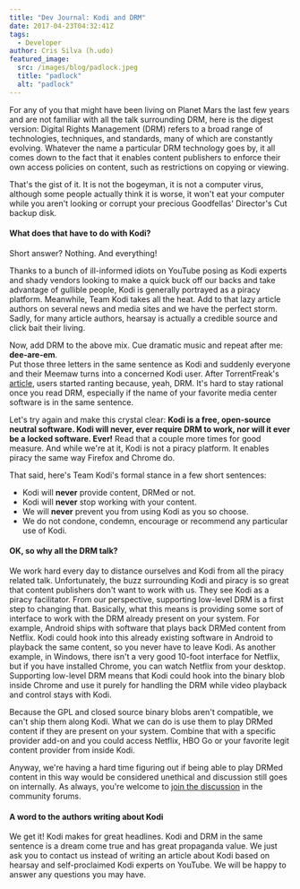 ```yaml
---
title: "Dev Journal: Kodi and DRM"
date: 2017-04-23T04:32:41Z
tags:
  - Developer
author: Cris Silva (h.udo)
featured_image:
  src: /images/blog/padlock.jpeg
  title: "padlock"
  alt: "padlock"
---
```


For any of you that might have been living on Planet Mars the last few years and are not familiar with all the talk surrounding DRM, here is the digest version: Digital Rights Management (DRM) refers to a broad range of technologies, techniques, and standards, many of which are constantly evolving. Whatever the name a particular DRM technology goes by, it all comes down to the fact that it enables content publishers to enforce their own access policies on content, such as restrictions on copying or viewing.

That's the gist of it. It is not the bogeyman, it is not a computer virus, although some people actually think it is worse, it won't eat your computer while you aren't looking or corrupt your precious Goodfellas' Director's Cut backup disk.

#### What does that have to do with Kodi?

Short answer? Nothing. And everything!

Thanks to a bunch of ill-informed idiots on YouTube posing as Kodi experts and shady vendors looking to make a quick buck off our backs and take advantage of gullible people, Kodi is generally portrayed as a piracy platform. Meanwhile, Team Kodi takes all the heat. Add to that lazy article authors on several news and media sites and we have the perfect storm. Sadly, for many article authors, hearsay is actually a credible source and click bait their living.

Now, add DRM to the above mix. Cue dramatic music and repeat after me: **dee-are-em**.  
Put those three letters in the same sentence as Kodi and suddenly everyone and their Meemaw turns into a concerned Kodi user. After TorrentFreak's [article](https://torrentfreak.com/kodi-wants-to-beat-piracy-with-legal-content-and-drm-170409/), users started ranting because, yeah, DRM. It's hard to stay rational once you read DRM, especially if the name of your favorite media center software is in the same sentence.

Let's try again and make this crystal clear: **Kodi is a free, open-source neutral software. Kodi will never, ever require DRM to work, nor will it ever be a locked software. Ever!** Read that a couple more times for good measure. And while we're at it, Kodi is not a piracy platform. It enables piracy the same way Firefox and Chrome do.

That said, here's Team Kodi's formal stance in a few short sentences:

- Kodi will **never** provide content, DRMed or not.
- Kodi will **never** stop working with your content.
- We will **never** prevent you from using Kodi as you so choose.
- We do not condone, condemn, encourage or recommend any particular use of Kodi.

#### OK, so why all the DRM talk?

We work hard every day to distance ourselves and Kodi from all the piracy related talk. Unfortunately, the buzz surrounding Kodi and piracy is so great that content publishers don't want to work with us. They see Kodi as a piracy facilitator. From our perspective, supporting low-level DRM is a first step to changing that. Basically, what this means is providing some sort of interface to work with the DRM already present on your system. For example, Android ships with software that plays back DRMed content from Netflix. Kodi could hook into this already existing software in Android to playback the same content, so you never have to leave Kodi. As another example, in Windows, there isn't a very good 10-foot interface for Netflix, but if you have installed Chrome, you can watch Netflix from your desktop. Supporting low-level DRM means that Kodi could hook into the binary blob inside Chrome and use it purely for handling the DRM while video playback and control stays with Kodi.

Because the GPL and closed source binary blobs aren't compatible, we can't ship them along Kodi. What we can do is use them to play DRMed content if they are present on your system. Combine that with a specific provider add-on and you could access Netflix, HBO Go or your favorite legit content provider from inside Kodi.

Anyway, we're having a hard time figuring out if being able to play DRMed content in this way would be considered unethical and discussion still goes on internally. As always, you're welcome to [join the discussion](https://forum.kodi.tv/showthread.php?tid=313075) in the community forums.

#### A word to the authors writing about Kodi

We get it! Kodi makes for great headlines. Kodi and DRM in the same sentence is a dream come true and has great propaganda value. We just ask you to contact us instead of writing an article about Kodi based on hearsay and self-proclaimed Kodi experts on YouTube. We will be happy to answer any questions you may have.
